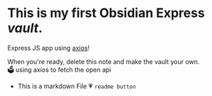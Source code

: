 # This is my first Obsidian Express *vault*.

Express JS app using  [axios](https://help.obsidian.md/Plugins/Importer)!

When you're ready, delete this note and make the vault your own. <br/>
🗳️ using axios to fetch the open api

+ This is a markdown File
💗 `readme button`